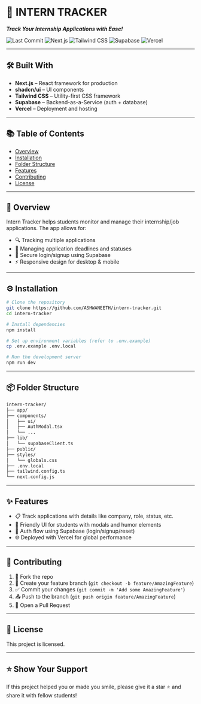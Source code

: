 
# 🎯 INTERN TRACKER

_**Track Your Internship Applications with Ease!**_

![Last Commit](https://img.shields.io/github/last-commit/ASHWANEETH/intern-tracker?style=for-the-badge)
![Next.js](https://img.shields.io/badge/Next.js-000000?style=for-the-badge&logo=nextdotjs&logoColor=white)
![Tailwind CSS](https://img.shields.io/badge/Tailwind_CSS-38B2AC?style=for-the-badge&logo=tailwind-css&logoColor=white)
![Supabase](https://img.shields.io/badge/Supabase-3FCF8E?style=for-the-badge&logo=supabase&logoColor=white)
![Vercel](https://img.shields.io/badge/Vercel-000000?style=for-the-badge&logo=vercel&logoColor=white)

---

## 🛠 Built With

- **Next.js** – React framework for production  
- **shadcn/ui** – UI components  
- **Tailwind CSS** – Utility-first CSS framework  
- **Supabase** – Backend-as-a-Service (auth + database)  
- **Vercel** – Deployment and hosting

---

## 📚 Table of Contents

- [Overview](#-overview)
- [Installation](#️-installation)
- [Folder Structure](#-folder-structure)
- [Features](#-features)
- [Contributing](#-contributing)
- [License](#-license)

---

## 🚀 Overview

Intern Tracker helps students monitor and manage their internship/job applications. The app allows for:

- 🔍 Tracking multiple applications
- 📅 Managing application deadlines and statuses
- 🔐 Secure login/signup using Supabase
- ⚡ Responsive design for desktop & mobile

---

## ⚙️ Installation

```bash
# Clone the repository
git clone https://github.com/ASHWANEETH/intern-tracker.git
cd intern-tracker

# Install dependencies
npm install

# Set up environment variables (refer to .env.example)
cp .env.example .env.local

# Run the development server
npm run dev
```

---

## 📦 Folder Structure

```txt
intern-tracker/
├── app/
├── components/
│   ├── ui/
│   ├── AuthModal.tsx
│   └── ...
├── lib/
│   └── supabaseClient.ts
├── public/
├── styles/
│   └── globals.css
├── .env.local
├── tailwind.config.ts
└── next.config.js
```

---

## ✨ Features

- 📋 Track applications with details like company, role, status, etc.
- 🧠 Friendly UI for students with modals and humor elements
- 🔐 Auth flow using Supabase (login/signup/reset)
- 🌐 Deployed with Vercel for global performance

---

## 🤝 Contributing

1. 🍴 Fork the repo  
2. 🚀 Create your feature branch (`git checkout -b feature/AmazingFeature`)  
3. ✅ Commit your changes (`git commit -m 'Add some AmazingFeature'`)  
4. 📤 Push to the branch (`git push origin feature/AmazingFeature`)  
5. 📨 Open a Pull Request  

---

## 📝 License

This project is licensed.

---

## ⭐ Show Your Support

If this project helped you or made you smile, please give it a star ⭐ and share it with fellow students!
